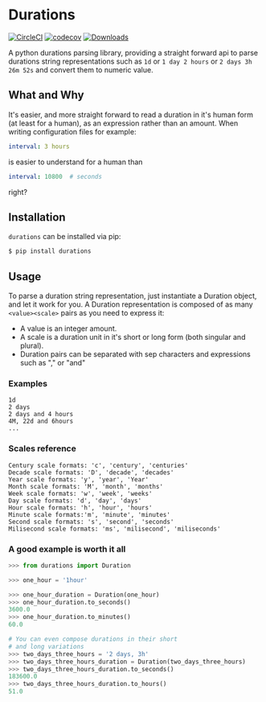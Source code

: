 # Durations

[![CircleCI](https://circleci.com/gh/timwedde/durations_nlp.svg?style=svg)](https://circleci.com/gh/timwedde/durations_nlp)
[![codecov](https://codecov.io/gh/timwedde/durations_nlp/branch/master/graph/badge.svg)](https://codecov.io/gh/timwedde/durations_nlp)
[![Downloads](https://pepy.tech/badge/durations_nlp)](https://pepy.tech/project/durations_nlp)

A python durations parsing library, providing a straight forward api to parse durations string representations such as `1d` or `1 day 2 hours` or `2 days 3h 26m 52s` and convert them to numeric value.

## What and Why
It's easier, and more straight forward to read a duration in it's human form (at least for a human), as an expression rather than an amount. When writing configuration files for example:

```yaml
interval: 3 hours
```

is easier to understand for a human than

```yaml
interval: 10800  # seconds
```

right?

## Installation

`durations` can be installed via pip:
```bash
$ pip install durations
```

## Usage
To parse a duration string representation, just instantiate a Duration object, and let it work for you.
A Duration representation is composed of as many ``<value><scale>`` pairs as you need to express it:
* A value is an integer amount.
* A scale is a duration unit in it's short or long form (both singular and plural).
* Duration pairs can be separated with sep characters and expressions such as "," or "and"

### Examples

```
1d
2 days
2 days and 4 hours
4M, 22d and 6hours
...
```

### Scales reference
```
Century scale formats: 'c', 'century', 'centuries'
Decade scale formats: 'D', 'decade', 'decades'
Year scale formats: 'y', 'year', 'Year'
Month scale formats: 'M', 'month', 'months'
Week scale formats: 'w', 'week', 'weeks'
Day scale formats: 'd', 'day', 'days'
Hour scale formats: 'h', 'hour', 'hours'
Minute scale formats:'m', 'minute', 'minutes'
Second scale formats: 's', 'second', 'seconds'
Milisecond scale formats: 'ms', 'milisecond', 'miliseconds'
```

### A good example is worth it all
```python
>>> from durations import Duration

>>> one_hour = '1hour'

>>> one_hour_duration = Duration(one_hour)
>>> one_hour_duration.to_seconds()
3600.0
>>> one_hour_duration.to_minutes()
60.0

# You can even compose durations in their short
# and long variations
>>> two_days_three_hours = '2 days, 3h'
>>> two_days_three_hours_duration = Duration(two_days_three_hours)
>>> two_days_three_hours_duration.to_seconds()
183600.0
>>> two_days_three_hours_duration.to_hours()
51.0
```
